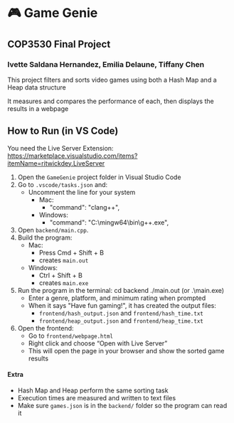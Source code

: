 # 🎮 Game Genie 
## COP3530 Final Project
### Ivette Saldana Hernandez, Emilia Delaune, Tiffany Chen
This project filters and sorts video games using both a Hash Map and a Heap data structure 

It measures and compares the performance of each, then displays the results in a webpage

## How to Run (in VS Code)
You need the Live Server Extension: https://marketplace.visualstudio.com/items?itemName=ritwickdey.LiveServer
1. Open the `GameGenie` project folder in Visual Studio Code
2. Go to `.vscode/tasks.json` and:
   - Uncomment the line for your system
     - Mac:
       - "command": "clang++",
     - Windows:
       - "command": "C:\\mingw64\\bin\\g++.exe",
3. Open `backend/main.cpp`.
4. Build the program:
   - Mac:
     - Press Cmd + Shift + B
     - creates `main.out`
   - Windows:
     - Ctrl + Shift + B
     - creates `main.exe`
5. Run the program in the terminal:
   cd backend
   ./main.out (or .\main.exe)
   - Enter a genre, platform, and minimum rating when prompted
   - When it says "Have fun gaming!", it has created the output files:
     - `frontend/hash_output.json` and `frontend/hash_time.txt`
     - `frontend/heap_output.json` and `frontend/heap_time.txt`
6. Open the frontend:
   - Go to `frontend/webpage.html`
   - Right click and choose “Open with Live Server”
   - This will open the page in your browser and show the sorted game results

#### Extra
- Hash Map and Heap perform the same sorting task
- Execution times are measured and written to text files
- Make sure `games.json` is in the `backend/` folder so the program can read it
